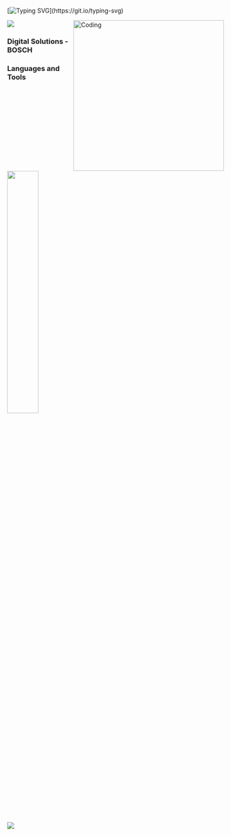 [![Typing SVG](https://readme-typing-svg.herokuapp.com/?color=6A5ACD&size=30&center=true&vCenter=true&width=1000&lines=Hello!!;My+name+is+Stella!)](https://git.io/typing-svg)

<img src="https://user-images.githubusercontent.com/73097560/115834477-dbab4500-a447-11eb-908a-139a6edaec5c.gif">

<img align="right" alt="Coding" width="350" src="https://i.pinimg.com/564x/fd/e8/44/fde844a60269f7bc856f486cd3bf1719.jpg">

### Digital Solutions - BOSCH <br> 
### Languages and Tools 

<div align="left">
<p>
    <a>
        <img src="https://skillicons.dev/icons?i=py,java,html,css,github,figma" width="38%" height="38%"/>
    </a>
</p>
</div>
<br>     

 <img src="https://i.pinimg.com/originals/cc/0b/d0/cc0bd08a0e76e02484f0f5e9adea68b7.gif">
